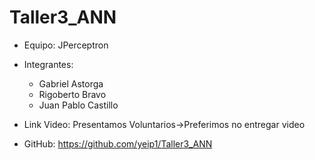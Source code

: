 # Taller3_ANN

* Equipo: JPerceptron

* Integrantes:
  * Gabriel Astorga
  * Rigoberto Bravo
  * Juan Pablo Castillo
* Link Video: Presentamos Voluntarios->Preferimos no entregar video
* GitHub: https://github.com/yeip1/Taller3_ANN
